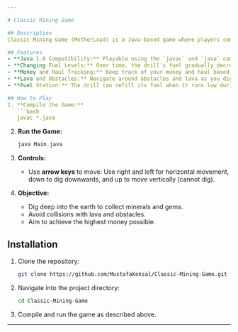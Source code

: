 ```yaml
---

# Classic Mining Game

## Description
Classic Mining Game (MotherLoad) is a Java-based game where players control a mining drill to dig deep into the earth, collecting valuable minerals and gems while avoiding lava and obstacles. This game is inspired by the Motherload Game(2004).

## Features
- **Java 1.8 Compatibility:** Playable using the `javac` and `java` commands with Java 1.8.
- **Changing Fuel Levels:** Over time, the drill's fuel gradually decreases; The more you move or dig, the faster the fuel depletes.
- **Money and Haul Tracking:** Keep track of your money and haul based on the minerals and gems collected.
- **Lava and Obstacles:** Navigate around obstacles and lava as you dig deeper.
- **Fuel Station:** The drill can refill its fuel when it runs low during gameplay.

## How to Play
1. **Compile the Game:**
   ```bash
   javac *.java
   ```
   
2. **Run the Game:**
   ```bash
   java Main.java
   ```

3. **Controls:**
   - Use **arrow keys** to move: Use right and left for horizontal movement, down to dig downwards, and up to move vertically (cannot dig).

4. **Objective:**
   - Dig deep into the earth to collect minerals and gems.
   - Avoid collisions with lava and obstacles.
   - Aim to achieve the highest money possible.

## Installation
1. Clone the repository:
   ```bash
   git clone https://github.com/MustafaKoksal/Classic-Mining-Game.git
   ```
   
2. Navigate into the project directory:
   ```bash
   cd Classic-Mining-Game
   ```

3. Compile and run the game as described above.

---
```

